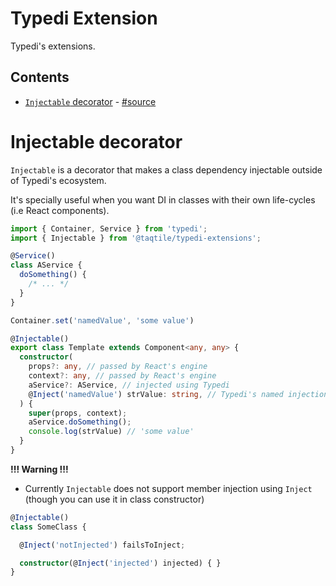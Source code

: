 # Typedi Extension 

Typedi's extensions.


## Contents

- [`Injectable` decorator](#injectable-decorator) - [#source](src/injectable.decorator.ts)


# Injectable decorator

`Injectable` is a decorator that makes a class dependency injectable outside of Typedi's ecosystem.

It's specially useful when you want DI in classes with their own life-cycles (i.e React components).

```typescript
import { Container, Service } from 'typedi';
import { Injectable } from '@taqtile/typedi-extensions';

@Service()
class AService {
  doSomething() {
    /* ... */
  }
}

Container.set('namedValue', 'some value')

@Injectable()
export class Template extends Component<any, any> {
  constructor(
    props?: any, // passed by React's engine
    context?: any, // passed by React's engine
    aService?: AService, // injected using Typedi
    @Inject('namedValue') strValue: string, // Typedi's named injection
  ) {
    super(props, context);
    aService.doSomething();
    console.log(strValue) // 'some value'
  }
}
```


**!!! Warning !!!**
- Currently `Injectable` does not support member injection using `Inject` (though you can use
it in class constructor)

```typescript
@Injectable()
class SomeClass {

  @Inject('notInjected') failsToInject;

  constructor(@Inject('injected') injected) { }
}
```

